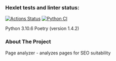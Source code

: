 ### Hexlet tests and linter status:
[![Actions Status](https://github.com/LeitoKonor/python-project-83/workflows/hexlet-check/badge.svg)](https://github.com/LeitoKonor/python-project-83/actions)
[![Python CI](https://github.com/LeitoKonor/python-project-83/actions/workflows/python.yml/badge.svg)](https://github.com/LeitoKonor/python-project-83/actions/workflows/python.yml)

Python 3.10.6 Poetry (version 1.4.2)

### About The Project

Page analyzer - analyzes pages for SEO suitability